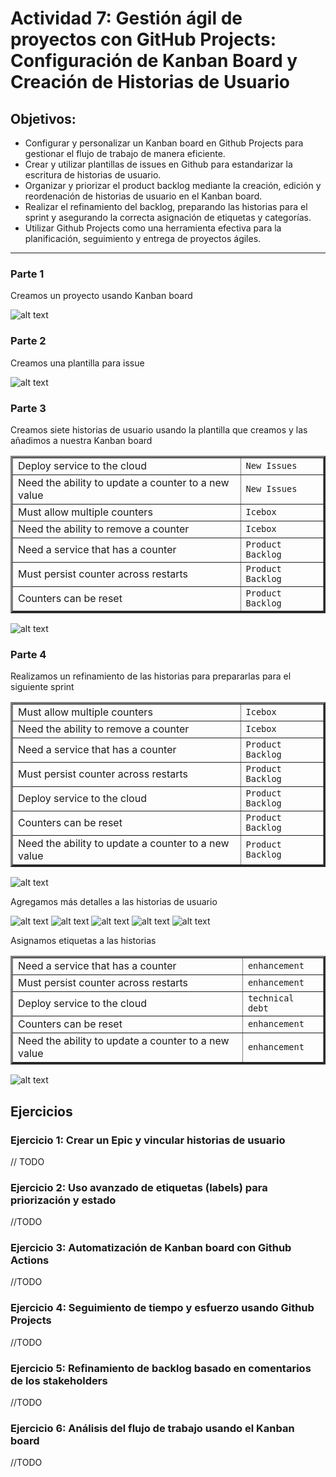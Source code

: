 # Actividad 7: Gestión ágil de proyectos con GitHub Projects: Configuración de Kanban Board y Creación de Historias de Usuario

## Objetivos:  
- Configurar y personalizar un Kanban board en Github Projects para gestionar el flujo de trabajo de manera eficiente.
- Crear y utilizar plantillas de issues en Github para estandarizar la escritura de historias de usuario.
- Organizar y priorizar el product backlog mediante la creación, edición y reordenación de historias de usuario en el Kanban board.
- Realizar el refinamiento del backlog, preparando las historias para el sprint y asegurando la correcta asignación de etiquetas y categorías.
- Utilizar Github Projects como una herramienta efectiva para la planificación, seguimiento y entrega de proyectos ágiles.

---

### Parte 1
Creamos un proyecto usando Kanban board  

![alt text](../Imagenes/Actividad%207/Actividad7_10.PNG)

### Parte 2
Creamos una plantilla para issue

![alt text](../Imagenes/Actividad%207/Actividad7_9.PNG)

### Parte 3
Creamos siete historias de usuario usando la plantilla que creamos y las añadimos a nuestra Kanban board 
 
<table border="3" cellpadding="10">
    <tr>
        <td>Deploy service to the cloud</td>
        <td><code>New Issues</code></td>
    </tr>
    <tr>
        <td>Need the ability to update a counter to a new value</td>
        <td><code>New Issues</code></td>
    </tr>
    <tr>
        <td>Must allow multiple counters</td>
        <td><code>Icebox</code></td>
    </tr>
    <tr>
        <td>Need the ability to remove a counter</td>
        <td><code>Icebox</code></td>
    </tr>
    <tr>
        <td>Need a service that has a counter</td>
        <td><code>Product Backlog</code></td>
    </tr>
    <tr>
        <td>Must persist counter across restarts</td>
        <td><code>Product Backlog</code></td>
    </tr>
    <tr>
        <td>Counters can be reset</td>
        <td><code>Product Backlog</code></td>
    </tr>
</table>

![alt text](../Imagenes/Actividad%207/Actividad7_1.PNG)

### Parte 4  
Realizamos un refinamiento de las historias para prepararlas para el siguiente sprint  

<table border="3" cellpadding="10">
    <tr>
        <td>Must allow multiple counters</td>
        <td><code>Icebox</code></td>
    </tr>
    <tr>
        <td>Need the ability to remove a counter</td>
        <td><code>Icebox</code></td>
    </tr>
    <tr>
        <td>Need a service that has a counter</td>
        <td><code>Product Backlog</code></td>
    </tr>
    <tr>
        <td>Must persist counter across restarts</td>
        <td><code>Product Backlog</code></td>
    </tr>
    <tr>
        <td>Deploy service to the cloud</td>
        <td><code>Product Backlog</code></td>
    </tr>
    <tr>
        <td>Counters can be reset</td>
        <td><code>Product Backlog</code></td>
    </tr>
    <tr>
        <td>Need the ability to update a counter to a new value</td>
        <td><code>Product Backlog</code></td>
    </tr>
</table>  

![alt text](../Imagenes/Actividad%207/Actividad7_2.PNG)

Agregamos más detalles a las historias de usuario  

![alt text](../Imagenes/Actividad%207/Actividad7_3.PNG)
![alt text](../Imagenes/Actividad%207/Actividad7_4.PNG)
![alt text](../Imagenes/Actividad%207/Actividad7_5.PNG)
![alt text](../Imagenes/Actividad%207/Actividad7_6.PNG)
![alt text](../Imagenes/Actividad%207/Actividad7_7.PNG)

Asignamos etiquetas a las historias  

<table border="3" cellpadding="10">
    <tr>
        <td>Need a service that has a counter</td>
        <td><code>enhancement</code></td>
    </tr>
    <tr>
        <td>Must persist counter across restarts</td>
        <td><code>enhancement</code></td>
    </tr>
    <tr>
        <td>Deploy service to the cloud</td>
        <td><code>technical debt</code></td>
    </tr>
    <tr>
        <td>Counters can be reset</td>
        <td><code>enhancement</code></td>
    </tr>
    <tr>
        <td>Need the ability to update a counter to a new value</td>
        <td><code>enhancement</code></td>
    </tr>
</table>



![alt text](../Imagenes/Actividad%207/Actividad7_8.PNG)

## Ejercicios

### Ejercicio 1: Crear un Epic y vincular historias de usuario
// TODO

### Ejercicio 2: Uso avanzado de etiquetas (labels) para priorización y estado  
//TODO

### Ejercicio 3: Automatización de Kanban board con Github Actions  
//TODO

### Ejercicio 4: Seguimiento de tiempo y esfuerzo usando Github Projects  
//TODO

### Ejercicio 5: Refinamiento de backlog basado en comentarios de los stakeholders  
//TODO

### Ejercicio 6: Análisis del flujo de trabajo usando el Kanban board  
//TODO
